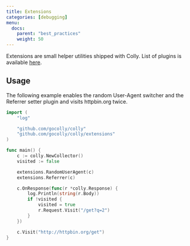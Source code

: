 ```yaml
---
title: Extensions
categories: [debugging]
menu:
  docs:
    parent: "best_practices"
    weight: 50
---
```


Extensions are small helper utilities shipped with Colly. List of plugins is available [here](https://godoc.org/github.com/gocolly/colly/extensions).


## Usage

The following example enables the random User-Agent switcher and the Referrer setter plugin and visits httpbin.org twice.

```go
import (
    "log"

    "github.com/gocolly/colly"
    "github.com/gocolly/colly/extensions"
)

func main() {
    c := colly.NewCollector()
    visited := false

    extensions.RandomUserAgent(c)
    extensions.Referrer(c)

    c.OnResponse(func(r *colly.Response) {
        log.Println(string(r.Body))
        if !visited {
            visited = true
            r.Request.Visit("/get?q=2")
        }
    })

    c.Visit("http://httpbin.org/get")
}

```
